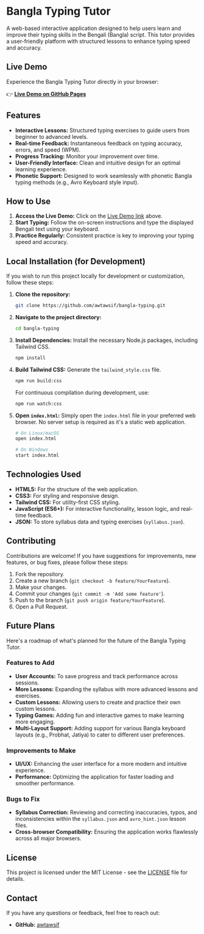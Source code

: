 # Bangla Typing Tutor

A web-based interactive application designed to help users learn and improve their typing skills in the Bengali (Bangla) script. This tutor provides a user-friendly platform with structured lessons to enhance typing speed and accuracy.

## Live Demo

Experience the Bangla Typing Tutor directly in your browser:

👉 [**Live Demo on GitHub Pages**](https://awtawsif.github.io/bangla-typing)

## Features

-   **Interactive Lessons:** Structured typing exercises to guide users from beginner to advanced levels.
-   **Real-time Feedback:** Instantaneous feedback on typing accuracy, errors, and speed (WPM).
-   **Progress Tracking:** Monitor your improvement over time.
-   **User-Friendly Interface:** Clean and intuitive design for an optimal learning experience.
-   **Phonetic Support:** Designed to work seamlessly with phonetic Bangla typing methods (e.g., Avro Keyboard style input).

## How to Use

1.  **Access the Live Demo:** Click on the [Live Demo link](https://awtawsif.github.io/bangla-typing) above.
2.  **Start Typing:** Follow the on-screen instructions and type the displayed Bengali text using your keyboard.
3.  **Practice Regularly:** Consistent practice is key to improving your typing speed and accuracy.

## Local Installation (for Development)

If you wish to run this project locally for development or customization, follow these steps:

1.  **Clone the repository:**
    ```bash
    git clone https://github.com/awtawsif/bangla-typing.git
    ```
2.  **Navigate to the project directory:**
    ```bash
    cd bangla-typing
    ```
3.  **Install Dependencies:**
    Install the necessary Node.js packages, including Tailwind CSS.
    ```bash
    npm install
    ```
4.  **Build Tailwind CSS:**
    Generate the `tailwind_style.css` file.
    ```bash
    npm run build:css
    ```
    For continuous compilation during development, use:
    ```bash
    npm run watch:css
    ```
5.  **Open `index.html`:**
    Simply open the `index.html` file in your preferred web browser. No server setup is required as it's a static web application.

    ```bash
    # On Linux/macOS
    open index.html

    # On Windows
    start index.html
    ```

## Technologies Used

-   **HTML5:** For the structure of the web application.
-   **CSS3:** For styling and responsive design.
-   **Tailwind CSS:** For utility-first CSS styling.
-   **JavaScript (ES6+):** For interactive functionality, lesson logic, and real-time feedback.
-   **JSON:** To store syllabus data and typing exercises (`syllabus.json`).

## Contributing

Contributions are welcome! If you have suggestions for improvements, new features, or bug fixes, please follow these steps:

1.  Fork the repository.
2.  Create a new branch (`git checkout -b feature/YourFeature`).
3.  Make your changes.
4.  Commit your changes (`git commit -m 'Add some feature'`).
5.  Push to the branch (`git push origin feature/YourFeature`).
6.  Open a Pull Request.

## Future Plans

Here's a roadmap of what's planned for the future of the Bangla Typing Tutor.

### Features to Add

*   **User Accounts:** To save progress and track performance across sessions.
*   **More Lessons:** Expanding the syllabus with more advanced lessons and exercises.
*   **Custom Lessons:** Allowing users to create and practice their own custom lessons.
*   **Typing Games:** Adding fun and interactive games to make learning more engaging.
*   **Multi-Layout Support:** Adding support for various Bangla keyboard layouts (e.g., Probhat, Jatiya) to cater to different user preferences.

### Improvements to Make

*   **UI/UX:** Enhancing the user interface for a more modern and intuitive experience.
*   **Performance:** Optimizing the application for faster loading and smoother performance.

### Bugs to Fix

*   **Syllabus Correction:** Reviewing and correcting inaccuracies, typos, and inconsistencies within the `syllabus.json` and `avro_hint.json` lesson files.
*   **Cross-browser Compatibility:** Ensuring the application works flawlessly across all major browsers.

## License

This project is licensed under the MIT License - see the [LICENSE](LICENSE) file for details.

## Contact

If you have any questions or feedback, feel free to reach out:

-   **GitHub:** [awtawsif](https://github.com/awtawsif)
